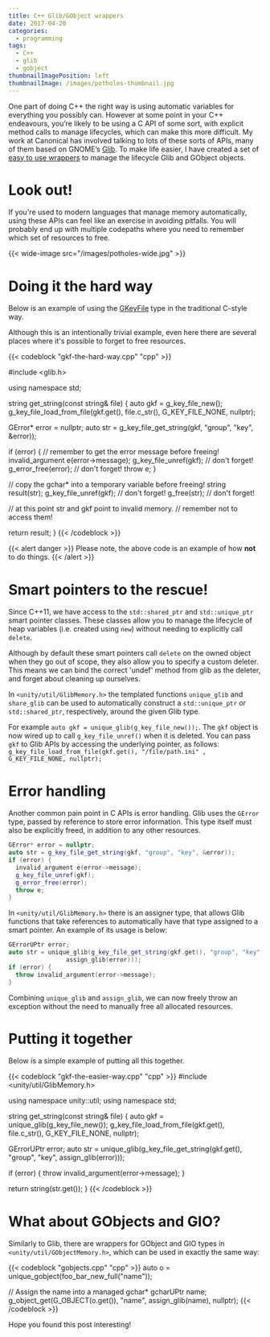 ```yaml
---
title: C++ Glib/GObject wrappers
date: 2017-04-20
categories:
  - programming
tags:
  - C++
  - glib
  - gobject
thumbnailImagePosition: left
thumbnailImage: /images/potholes-thumbnail.jpg
---
```


One part of doing C++ the right way is using automatic variables for everything you possibly can. However at some point in your C++ endeavours, you’re likely to be using a C API of some sort, with explicit method calls to manage lifecycles, which can make this more difficult. My work at Canonical has involved talking to lots of these sorts of APIs, many of them based on GNOME’s [Glib](https://github.com/GNOME/glib). To make life easier, I have created a set of [easy to use wrappers](https://github.com/pete-woods/unity-api/tree/master/include/unity/util) to manage the lifecycle Glib and GObject objects.

<!--more-->

# Look out!

If you're used to modern languages that manage memory automatically, using these APIs can feel like an exercise in avoiding pitfalls. You will probably end up with multiple codepaths where you need to remember which set of resources to free.

<p></p>

{{< wide-image src="/images/potholes-wide.jpg" >}}

# Doing it the hard way

Below is an example of using the [GKeyFile](https://developer.gnome.org/glib/stable/glib-Key-value-file-parser.html) type in the traditional C-style way.

Although this is an intentionally trivial example, even here there are several places where it's possible to forget to free resources.

{{< codeblock "gkf-the-hard-way.cpp" "cpp" >}}

#include <glib.h>

using namespace std;

string get_string(const string& file) {
  auto gkf = g_key_file_new();
  g_key_file_load_from_file(gkf.get(), file.c_str(), G_KEY_FILE_NONE, nullptr);

  GError* error = nullptr;
  auto str = g_key_file_get_string(gkf, "group", "key", &error));

  if (error) {
    // remember to get the error message before freeing!
    invalid_argument e(error->message);
    g_key_file_unref(gkf); // don't forget!
    g_error_free(error); // don't forget!
    throw e;
  }

  // copy the gchar* into a temporary variable before freeing!
  string result(str);
  g_key_file_unref(gkf); // don't forget!
  g_free(str); // don't forget!

  // at this point str and gkf point to invalid memory.
  // remember not to access them!

  return result;
}
{{< /codeblock >}}

{{< alert danger >}}
Please note, the above code is an example of how **not** to do things.
{{< /alert >}}

# Smart pointers to the rescue!

Since C++11, we have access to the `std::shared_ptr` and `std::unique_ptr` smart pointer classes. These classes allow you to manage the lifecycle of heap variables (i.e. created using `new`) without needing to explicitly call `delete`.

Although by default these smart pointers call `delete` on the owned object when they go out of scope, they also allow you to specify a custom deleter. This means we can bind the correct 'undef' method from glib as the deleter, and forget about cleaning up ourselves.

In `<unity/util/GlibMemory.h>` the templated functions `unique_glib` and `share_glib` can be used to automatically construct a `std::unique_ptr` or `std::shared_ptr`, respectively, around the given Glib type.

For example `auto gkf = unique_glib(g_key_file_new());`. The `gkf` object is now wired up to call `g_key_file_unref()` when it is deleted. You can pass `gkf` to Glib APIs by accessing the underlying pointer, as follows: `g_key_file_load_from_file(gkf.get(), "/file/path.ini" , G_KEY_FILE_NONE, nullptr);`

# Error handling

Another common pain point in C APIs is error handling. Glib uses the `GError` type, passed by reference to store error information. This type itself must also be explicitly freed, in addition to any other resources.

```cpp
GError* error = nullptr;
auto str = g_key_file_get_string(gkf, "group", "key", &error));
if (error) {
  invalid_argument e(error->message);
  g_key_file_unref(gkf);
  g_error_free(error);
  throw e;
}
```

In `<unity/util/GlibMemory.h>` there is an assigner type, that allows Glib functions that take references to automatically have that type assigned to a smart pointer. An example of its usage is below:

```cpp
GErrorUPtr error;
auto str = unique_glib(g_key_file_get_string(gkf.get(), "group", "key",
                assign_glib(error)));
if (error) {
  throw invalid_argument(error->message);
}
```

Combining `unique_glib` and `assign_glib`, we can now freely throw an exception without the need to manually free all allocated resources. 

# Putting it together

Below is a simple example of putting all this together.

{{< codeblock "gkf-the-easier-way.cpp" "cpp" >}}
#include <unity/util/GlibMemory.h>

using namespace unity::util;
using namespace std;

string get_string(const string& file) {
  auto gkf = unique_glib(g_key_file_new());
  g_key_file_load_from_file(gkf.get(), file.c_str(), G_KEY_FILE_NONE, nullptr);

  GErrorUPtr error;
  auto str = unique_glib(g_key_file_get_string(gkf.get(), "group", "key",
        assign_glib(error)));

  if (error) {
    throw invalid_argument(error->message);
  }

  return string(str.get());
}
{{< /codeblock >}}

# What about GObjects and GIO?

Similarly to Glib, there are wrappers for GObject and GIO types in `<unity/util/GObjectMemory.h>`, which can be used in exactly the same way: 

{{< codeblock "gobjects.cpp" "cpp" >}}
auto o = unique_gobject(foo_bar_new_full("name"));

// Assign the name into a managed gchar*
gcharUPtr name;
g_object_get(G_OBJECT(o.get()), "name", assign_glib(name), nullptr);
{{< /codeblock >}}

Hope you found this post interesting!

